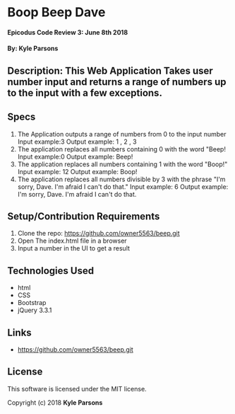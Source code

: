 # Boop Beep Dave

#### Epicodus Code Review 3: June 8th 2018

#### By: Kyle Parsons

## Description: This Web Application Takes user number input and returns a range of numbers up to the input with a few exceptions.

## Specs
1. The Application outputs a range of numbers from  0 to the input number
 Input example:3
 Output example: 1 , 2 , 3
2. The application replaces all numbers containing 0 with the word "Beep!
 Input example:0
 Output example: Beep!
3. The application replaces all numbers containing 1 with the word "Boop!"
 Input example: 12
 Output example: Boop!
4. The application replaces all numbers divisible by 3 with the phrase "I'm sorry, Dave. I'm afraid I can't do that."
Input example: 6
Output example: I'm sorry, Dave. I'm afraid I can't do that.

## Setup/Contribution Requirements

1. Clone the repo: https://github.com/owner5563/beep.git
2. Open The index.html file in a browser
3. Input a number in the UI to get a result

## Technologies Used
* html
* CSS
* Bootstrap
* jQuery 3.3.1

## Links

* https://github.com/owner5563/beep.git

## License

This software is licensed under the MIT license.

Copyright (c) 2018 **Kyle Parsons**
